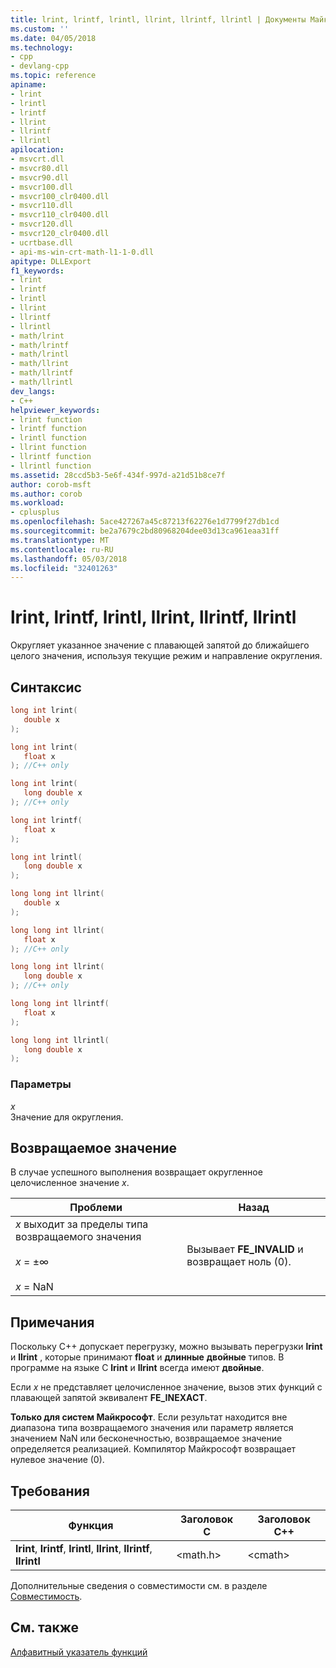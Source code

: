 ```yaml
---
title: lrint, lrintf, lrintl, llrint, llrintf, llrintl | Документы Майкрософт
ms.custom: ''
ms.date: 04/05/2018
ms.technology:
- cpp
- devlang-cpp
ms.topic: reference
apiname:
- lrint
- lrintl
- lrintf
- llrint
- llrintf
- llrintl
apilocation:
- msvcrt.dll
- msvcr80.dll
- msvcr90.dll
- msvcr100.dll
- msvcr100_clr0400.dll
- msvcr110.dll
- msvcr110_clr0400.dll
- msvcr120.dll
- msvcr120_clr0400.dll
- ucrtbase.dll
- api-ms-win-crt-math-l1-1-0.dll
apitype: DLLExport
f1_keywords:
- lrint
- lrintf
- lrintl
- llrint
- llrintf
- llrintl
- math/lrint
- math/lrintf
- math/lrintl
- math/llrint
- math/llrintf
- math/llrintl
dev_langs:
- C++
helpviewer_keywords:
- lrint function
- lrintf function
- lrintl function
- llrint function
- llrintf function
- llrintl function
ms.assetid: 28ccd5b3-5e6f-434f-997d-a21d51b8ce7f
author: corob-msft
ms.author: corob
ms.workload:
- cplusplus
ms.openlocfilehash: 5ace427267a45c87213f62276e1d7799f27db1cd
ms.sourcegitcommit: be2a7679c2bd80968204dee03d13ca961eaa31ff
ms.translationtype: MT
ms.contentlocale: ru-RU
ms.lasthandoff: 05/03/2018
ms.locfileid: "32401263"
---
```

# <a name="lrint-lrintf-lrintl-llrint-llrintf-llrintl"></a>lrint, lrintf, lrintl, llrint, llrintf, llrintl

Округляет указанное значение с плавающей запятой до ближайшего целого значения, используя текущие режим и направление округления.

## <a name="syntax"></a>Синтаксис

```C
long int lrint(
   double x
);

long int lrint(
   float x
); //C++ only

long int lrint(
   long double x
); //C++ only

long int lrintf(
   float x
);

long int lrintl(
   long double x
);

long long int llrint(
   double x
);

long long int llrint(
   float x
); //C++ only

long long int llrint(
   long double x
); //C++ only

long long int llrintf(
   float x
);

long long int llrintl(
   long double x
);

```

### <a name="parameters"></a>Параметры

*x*<br/>
Значение для округления.

## <a name="return-value"></a>Возвращаемое значение

В случае успешного выполнения возвращает округленное целочисленное значение *x*.

|Проблеми|Назад|
|-----------|------------|
|*x* выходит за пределы типа возвращаемого значения<br /><br /> *x* = ±∞<br /><br /> *x* = NaN|Вызывает **FE_INVALID** и возвращает ноль (0).|

## <a name="remarks"></a>Примечания

Поскольку C++ допускает перегрузку, можно вызывать перегрузки **lrint** и **llrint** , которые принимают **float** и **длинные**  **двойные** типов. В программе на языке C **lrint** и **llrint** всегда имеют **двойные**.

Если *x* не представляет целочисленное значение, вызов этих функций с плавающей запятой эквивалент **FE_INEXACT**.

**Только для систем Майкрософт**. Если результат находится вне диапазона типа возвращаемого значения или параметр является значением NaN или бесконечностью, возвращаемое значение определяется реализацией. Компилятор Майкрософт возвращает нулевое значение (0).

## <a name="requirements"></a>Требования

|Функция|Заголовок C|Заголовок C++|
|--------------|--------------|------------------|
|**lrint**, **lrintf**, **lrintl**, **llrint**, **llrintf**, **llrintl**|\<math.h>|\<cmath>|

Дополнительные сведения о совместимости см. в разделе [Совместимость](../../c-runtime-library/compatibility.md).

## <a name="see-also"></a>См. также

[Алфавитный указатель функций](crt-alphabetical-function-reference.md)<br/>
